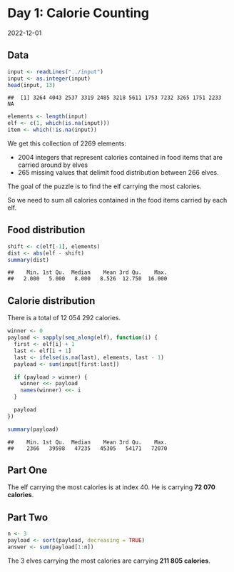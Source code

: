 Day 1: Calorie Counting
================
2022-12-01

## Data

``` r
input <- readLines("../input")
input <- as.integer(input)
head(input, 13)
```

    ##  [1] 3264 4043 2537 3319 2485 3218 5611 1753 7232 3265 1751 2233   NA

``` r
elements <- length(input)
elf <- c(1, which(is.na(input)))
item <- which(!is.na(input))
```

We get this collection of 2269 elements:

- 2004 integers that represent calories contained in food items that are
  carried around by elves
- 265 missing values that delimit food distribution between 266 elves.

The goal of the puzzle is to find the elf carrying the most calories.

So we need to sum all calories contained in the food items carried by
each elf.

## Food distribution

``` r
shift <- c(elf[-1], elements)
dist <- abs(elf - shift)
summary(dist)
```

    ##    Min. 1st Qu.  Median    Mean 3rd Qu.    Max. 
    ##   2.000   5.000   8.000   8.526  12.750  16.000

## Calorie distribution

There is a total of 12 054 292 calories.

``` r
winner <- 0
payload <- sapply(seq_along(elf), function(i) {
  first <- elf[i] + 1
  last <- elf[i + 1]
  last <- ifelse(is.na(last), elements, last - 1)
  payload <- sum(input[first:last])

  if (payload > winner) {
    winner <<- payload
    names(winner) <<- i
  }

  payload
})

summary(payload)
```

    ##    Min. 1st Qu.  Median    Mean 3rd Qu.    Max. 
    ##    2366   39598   47235   45305   54171   72070

## Part One

The elf carrying the most calories is at index 40. He is carrying **72
070 calories**.

## Part Two

``` r
n <- 3
payload <- sort(payload, decreasing = TRUE)
answer <- sum(payload[1:n])
```

The 3 elves carrying the most calories are carrying **211 805
calories**.
